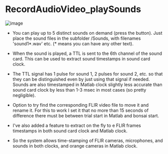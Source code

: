 # RecordAudioVideo_playSounds

![image](https://github.com/lachioma/RecordAudioVideo_playSounds/assets/29898879/5d5760f3-dec1-443a-abf9-bc1da8cda41b)


* You can play up to 5 distinct sounds on demand (press the button). Just place the sound files in the subfolder /Sounds, with filenames 'sound1*.wav' etc. (* means you can have any other text).

* When the sound is played, a TTL is sent to the 6th channel of the sound card. This can be used to extract sound timestamps in sound card clock.

* The TTL signal has 1 pulse for sound 1, 2 pulses for sound 2, etc. so that they can be distinguished even by just using that signal if needed.
Sounds are also timestamped in Matlab clock slightly less accurate than sound card clock by less than 1-3 msec in most cases (so pretty negligible).

* Option to try find the corresponding FLIR video file to move it and rename it. For this to work I set it that no more than 15 seconds of difference there must be between trial start in Matlab and bonsai start.
  
* I've also added a feature to extract on the fly to e FLIR frames timestamps in both sound card clock and Matlab clock.
  
* So the system allows time-stamping of FLIR cameras, microphones, and sounds in both clocks, and orange cameras in Matlab clock.
